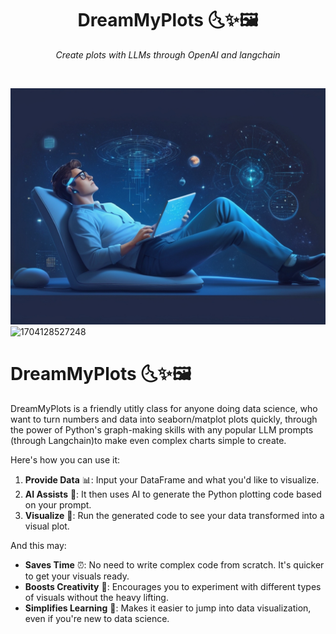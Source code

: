 
<h1 align="center">
	DreamMyPlots 🌜✨🖼️
</h1>
<p align="center">
  <em>Create plots with LLMs through OpenAI and langchain</em>
</p>
<p align="center">
  <img alt="" src="https://badge.fury.io/py/plotai.svg"/>
</p>

![1704122382605](images/README/relaxed-programmer.png)![1704128527248](image/README/1704128527248.png)

# DreamMyPlots 🌜✨🖼️

DreamMyPlots is a friendly utitly class for anyone doing data science, who want to turn numbers and data into seaborn/matplot plots quickly, through the power of Python's graph-making skills with any popular LLM prompts (through Langchain)to make even complex charts simple to create.

Here's how you can use it:

1. **Provide Data** 📊: Input your DataFrame and what you'd like to visualize.
2. **AI Assists** 🤖: It then uses AI to generate the Python plotting code based on your prompt.
3. **Visualize** 🌟: Run the generated code to see your data transformed into a visual plot.

And this may:

* **Saves Time** ⏰: No need to write complex code from scratch. It's quicker to get your visuals ready.
* **Boosts Creativity** 🎨: Encourages you to experiment with different types of visuals without the heavy lifting.
* **Simplifies Learning** 📘: Makes it easier to jump into data visualization, even if you're new to data science.
